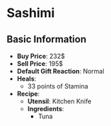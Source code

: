 # Sashimi

## Basic Information

- **Buy Price**: 232$
- **Sell Price**: 195$
- **Default Gift Reaction**: Normal
- **Heals**:
  - 33 points of Stamina
- **Recipe**:
  - **Utensil**: Kitchen Knife
  - **Ingredients**:
    - Tuna